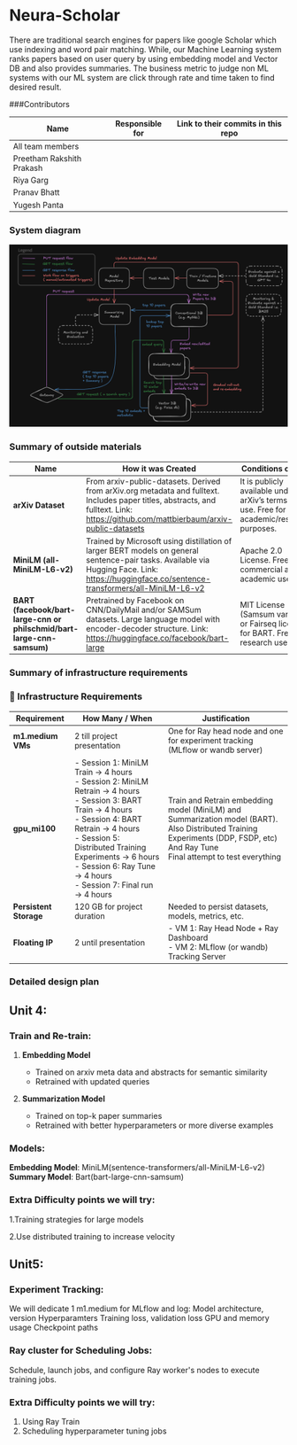 # Neura-Scholar

There are traditional search engines for papers like google Scholar which use indexing and word pair matching. While, our Machine Learning system ranks papers based on user query by using embedding model and Vector DB and also provides summaries.
The business metric to judge non ML systems with our ML system are click through rate and time taken to find desired result. 

###Contributors

| Name                            | Responsible for | Link to their commits in this repo |
|---------------------------------|-----------------|------------------------------------|
| All team members                |                 |                                    |
| Preetham Rakshith Prakash                 |                 |                                    |
| Riya Garg                  |                 |                                    |
| Pranav Bhatt                  |                 |                                    |
| Yugesh Panta |                 |                                    |


### System diagram


![System Diagram](System%20Diagram.png)


### Summary of outside materials
| Name | How it was Created | Conditions of Use |
|----------|----------|----------|
| **arXiv Dataset** | From arxiv-public-datasets. Derived from arXiv.org metadata and fulltext. Includes paper titles, abstracts, and fulltext. Link: https://github.com/mattbierbaum/arxiv-public-datasets | It is publicly available under arXiv’s terms of use. Free for academic/research purposes. |
| **MiniLM (all-MiniLM-L6-v2)**  | Trained by Microsoft using distillation of larger BERT models on general sentence-pair tasks. Available via Hugging Face. Link: https://huggingface.co/sentence-transformers/all-MiniLM-L6-v2 | Apache 2.0 License. Free for commercial and academic use.  |
|**BART (facebook/bart-large-cnn or philschmid/bart-large-cnn-samsum)** |Pretrained by Facebook on CNN/DailyMail and/or SAMSum datasets. Large language model with encoder-decoder structure. Link: https://huggingface.co/facebook/bart-large |MIT License (Samsum variant) or Fairseq license for BART. Free for research use. |

### Summary of infrastructure requirements

### 🧠 Infrastructure Requirements

| **Requirement**     | **How Many / When**                                                                                                                                                          | **Justification**                                                                                                               |
|---------------------|------------------------------------------------------------------------------------------------------------------------------------------------------------------------------|----------------------------------------------------------------------------------------------------------------------------------|
| **m1.medium VMs**    | 2 till project presentation                                                                                                                                                   | One for Ray head node and one for experiment tracking (MLflow or wandb server)                                              |
| **gpu_mi100**        | - Session 1: MiniLM Train → 4 hours  <br> - Session 2: MiniLM Retrain → 4 hours  <br> - Session 3: BART Train → 4 hours  <br> - Session 4: BART Retrain → 4 hours  <br> - Session 5: Distributed Training Experiments → 6 hours  <br> - Session 6: Ray Tune → 4 hours  <br> - Session 7: Final run → 4 hours | Train and Retrain embedding model (MiniLM) and Summarization model (BART). <br> Also Distributed Training Experiments (DDP, FSDP, etc) <br> And Ray Tune <br> Final attempt to test everything |
| **Persistent Storage** | 120 GB for project duration                                                                                                                                                   | Needed to persist datasets, models, metrics, etc.                                                                                |
| **Floating IP**       | 2 until presentation                                                                                                                                                          | - VM 1: Ray Head Node + Ray Dashboard <br> - VM 2: MLflow (or wandb) Tracking Server                                        |

### Detailed design plan

## Unit 4:
### Train and Re-train:

1. **Embedding Model**  
   - Trained on arxiv meta data and abstracts for semantic similarity  
   - Retrained with updated queries  

2. **Summarization Model**  
   - Trained on top-k paper summaries  
   - Retrained with better hyperparameters or more diverse examples  


 
### Models:
**Embedding Model**: MiniLM(sentence-transformers/all-MiniLM-L6-v2)
**Summary Model**: Bart(bart-large-cnn-samsum)
 
### Extra Difficulty points we will try:
1.Training strategies for large models

2.Use distributed training to increase velocity


## Unit5:

### Experiment Tracking:
We will dedicate 1 m1.medium for MLflow and log:
  Model architecture, version
   Hyperparamters
   Training loss, validation loss
    GPU and memory usage
    Checkpoint paths
 
### Ray cluster for Scheduling Jobs:
Schedule, launch jobs, and configure Ray worker's nodes to execute training jobs.
 
### Extra Difficulty points we will try:
1. Using Ray Train
2. Scheduling hyperparameter tuning jobs

